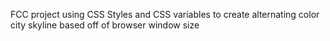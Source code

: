 FCC project using CSS Styles and CSS variables to create alternating color
city skyline based off of browser window size
